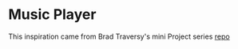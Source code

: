 # Music Player

This inspiration came from Brad Traversy's mini Project series [repo](https://github.com/bradtraversy/vanillawebprojects)